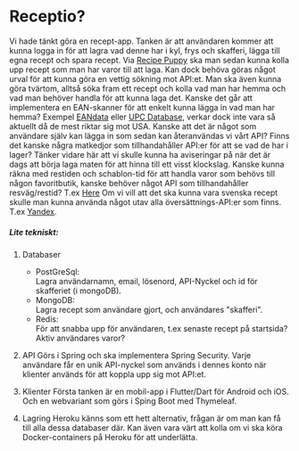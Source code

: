 # Receptio?

Vi hade tänkt göra en recept-app. Tanken är att användaren kommer att kunna logga in för att lagra vad denne har i kyl, frys och skafferi, lägga till egna recept och spara recept. Via [Recipe Puppy][1] ska man sedan kunna kolla upp recept som man har varor till att laga. Kan dock behöva göras något urval för att kunna göra en vettig sökning mot API:et. Man ska även kunna göra tvärtom, alltså söka fram ett recept och kolla vad man har hemma och vad man behöver handla för att kunna laga det. Kanske det går att implementera en EAN-skanner för att enkelt kunna lägga in vad man har hemma? Exempel [EANdata][4] eller [UPC Database][5], verkar dock inte vara så aktuellt då de mest riktar sig mot USA. Kanske att det är något som användare själv kan lägga in som sedan kan återanvändas vi vårt API?
Finns det kanske några matkedjor som tillhandahåller API:er för att se vad de har i lager? Tänker vidare här att vi skulle kunna ha aviseringar på när det är dags att börja laga maten för att hinna till ett visst klockslag. Kanske kunna räkna med restiden och schablon-tid för att handla varor som behövs till någon favoritbutik, kanske behöver något API som tillhandahåller resväg/restid? T.ex [Here][2] 
Om vi vill att det ska kunna vara svenska recept skulle man kunna använda något utav alla översättnings-API:er som finns. T.ex [Yandex][3].




##### Lite tekniskt:
1. Databaser
    - PostGreSql: <br> Lagra användarnamn, email, lösenord, API-Nyckel och id för skafferiet (i mongoDB).
    - MongoDB: <br> Lagra recept som användare gjort, och användares "skafferi".
    - Redis: <br> För att snabba upp för användaren, t.ex senaste recept på startsida? Aktiv användares varor?

2. API
Görs i Spring och ska implementera Spring Security. Varje användare får en unik API-nyckel som används i dennes konto när klienter används för att koppla upp sig mot API:et. 

3. Klienter
Första tanken är en mobil-app i Flutter/Dart för Android och iOS. Och en webvariant som görs i Sping Boot med Thymeleaf.

4. Lagring
Heroku känns som ett hett alternativ, frågan är om man kan få till alla dessa databaser där. Kan även vara värt att kolla om vi ska köra Docker-containers på Heroku för att underlätta.

[1]: <http://www.recipepuppy.com/about/api/> "Recipe Puppy"
[2]: <https://developer.here.com/develop/rest-apis> "Here"
[3]: <http://tech.yandex.com> "Yandex"
[4]: <https://eandata.com/> "Eandata"
[5]: <https://upcdatabase.org/api> "UPC Database"
